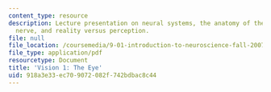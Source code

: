 ```yaml
---
content_type: resource
description: Lecture presentation on neural systems, the anatomy of the eye, the optic
  nerve, and reality versus perception.
file: null
file_location: /coursemedia/9-01-introduction-to-neuroscience-fall-2007/918a3e33ec709072082f742bdbac8c44_09_vision1.pdf
file_type: application/pdf
resourcetype: Document
title: 'Vision 1: The Eye'
uid: 918a3e33-ec70-9072-082f-742bdbac8c44
---
```

